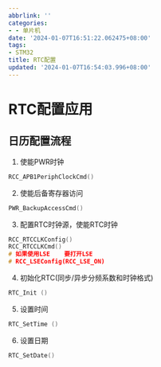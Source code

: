 ```yaml
---
abbrlink: ''
categories:
- - 单片机
date: '2024-01-07T16:51:22.062475+08:00'
tags:
- STM32
title: RTC配置
updated: '2024-01-07T16:54:03.996+08:00'
---
```

# RTC配置应用

## 日历配置流程

1. 使能PWR时钟

```c
RCC_APB1PeriphClockCmd()
```

2. 使能后备寄存器访问

```c
PWR_BackupAccessCmd()
```

3. 配置RTC时钟源，使能RTC时钟

```c
RCC_RTCCLKConfig()
RCC_RTCCLKCmd()
# 如果使用LSE    要打开LSE
# RCC_LSEConfig(RCC_LSE_ON)
```

4. 初始化RTC(同步/异步分频系数和时钟格式)

```c
RTC_Init ()
```
5. 设置时间

```c
RTC_SetTime ()
```

6. 设置日期

```c
RTC_SetDate()
```



